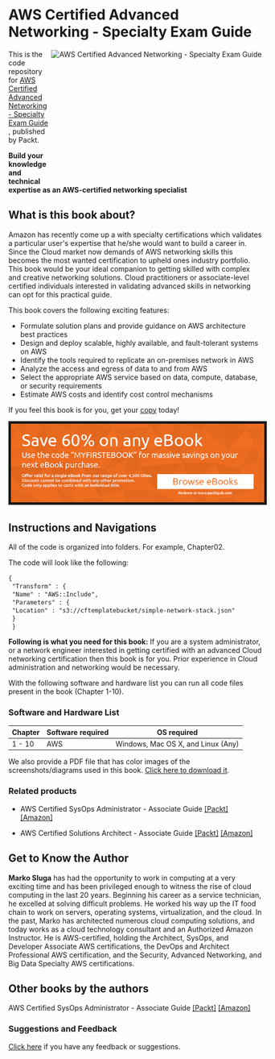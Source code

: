 # AWS Certified Advanced Networking - Specialty Exam Guide 

<a href="https://www.packtpub.com/virtualization-and-cloud/aws-certified-advanced-networking-specialty-exam-guide?utm_source=github&utm_medium=repository&utm_campaign=9781789952315"><img src="https://www.packtpub.com/media/catalog/product/cache/e4d64343b1bc593f1c5348fe05efa4a6/b/1/b13365.png" alt="AWS Certified Advanced Networking - Specialty Exam Guide " height="256px" align="right"></a>

This is the code repository for [AWS Certified Advanced Networking - Specialty Exam Guide ](https://www.packtpub.com/virtualization-and-cloud/aws-certified-advanced-networking-specialty-exam-guide?utm_source=github&utm_medium=repository&utm_campaign=9781789952315), published by Packt.

**Build your knowledge and technical expertise as an AWS-certified networking specialist**

## What is this book about?
Amazon has recently come up a with specialty certifications which validates a particular user's expertise that he/she would want to build a career in. Since the Cloud market now demands of AWS networking skills this becomes the most wanted certification to upheld ones industry portfolio. This book would be your ideal companion to getting skilled with complex and creative networking solutions. Cloud practitioners or associate-level certified individuals interested in validating advanced skills in networking can opt for this practical guide.

This book covers the following exciting features:
* Formulate solution plans and provide guidance on AWS architecture best practices 
* Design and deploy scalable, highly available, and fault-tolerant systems on AWS 
* Identify the tools required to replicate an on-premises network in AWS 
* Analyze the access and egress of data to and from AWS 
* Select the appropriate AWS service based on data, compute, database, or security requirements 
* Estimate AWS costs and identify cost control mechanisms 

If you feel this book is for you, get your [copy](https://www.amazon.com/dp/178995231X) today!

<a href="https://www.packtpub.com/?utm_source=github&utm_medium=banner&utm_campaign=GitHubBanner"><img src="https://raw.githubusercontent.com/PacktPublishing/GitHub/master/GitHub.png" 
alt="https://www.packtpub.com/" border="5" /></a>

## Instructions and Navigations
All of the code is organized into folders. For example, Chapter02.

The code will look like the following:
```
{
 "Transform" : {
 "Name" : "AWS::Include",
 "Parameters" : {
 "Location" : "s3://cftemplatebucket/simple-network-stack.json"
 }
 }
```

**Following is what you need for this book:**
If you are a system administrator, or a network engineer interested in getting certified with an advanced Cloud networking certification then this book is for you. Prior experience in Cloud administration and networking would be necessary.

With the following software and hardware list you can run all code files present in the book (Chapter 1-10).
### Software and Hardware List
| Chapter | Software required | OS required |
| -------- | ------------------------------------ | ----------------------------------- |
| 1 - 10 | AWS  | Windows, Mac OS X, and Linux (Any) |

We also provide a PDF file that has color images of the screenshots/diagrams used in this book. [Click here to download it](http://www.packtpub.com/sites/default/files/downloads/9781789952315_ColorImages.pdf).

### Related products
* AWS Certified SysOps Administrator - Associate Guide  [[Packt]](https://www.packtpub.com/virtualization-and-cloud/aws-certified-sysops-administrator-associate-guide?utm_source=github&utm_medium=repository&utm_campaign=9781788990776) [[Amazon]](https://www.amazon.com/dp/1788990773)

* AWS Certified Solutions Architect - Associate Guide  [[Packt]](https://www.packtpub.com/virtualization-and-cloud/aws-certified-solution-architect-associate-guide?utm_source=github&utm_medium=repository&utm_campaign=9781789130669) [[Amazon]](https://www.amazon.com/dp/1789130662)

## Get to Know the Author
**Marko Sluga**
has had the opportunity to work in computing at a very exciting time and has been privileged enough to witness the rise of cloud computing in the last 20 years. Beginning his career as a service technician, he excelled at solving difficult problems. He worked his way up the IT food chain to work on servers, operating systems, virtualization, and the cloud. In the past, Marko has architected numerous cloud computing solutions, and today works as a cloud technology consultant and an Authorized Amazon Instructor. He is AWS-certified, holding the Architect, SysOps, and Developer Associate AWS certifications, the DevOps and Architect Professional AWS certification, and the Security, Advanced Networking, and Big Data Specialty AWS certifications.

## Other books by the authors
AWS Certified SysOps Administrator - Associate Guide  [[Packt]](https://www.packtpub.com/virtualization-and-cloud/aws-certified-sysops-administrator-associate-guide?utm_source=github&utm_medium=repository&utm_campaign=9781788990776) [[Amazon]](https://www.amazon.com/dp/1788990773)

### Suggestions and Feedback
[Click here](https://docs.google.com/forms/d/e/1FAIpQLSdy7dATC6QmEL81FIUuymZ0Wy9vH1jHkvpY57OiMeKGqib_Ow/viewform) if you have any feedback or suggestions.




